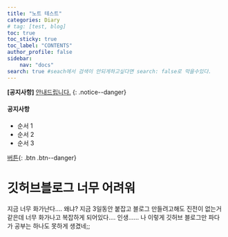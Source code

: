 ```yaml
---
title: "노트 테스트"
categories: Diary
# tag: [test, blog]
toc: true
toc_sticky: true
toc_label: "CONTENTS"
author_profile: false
sidebar:
    nav: "docs"
search: true #seach에서 검색이 안되게하고싶다면 search: false로 막을수있다.
---
```

**[공지사항]** [안내드립니다.]()
{: .notice--danger}

<div class="notice--success">
  <h4>공지사항</h4>
  <ul>
    <li>순서 1</li>
    <li>순서 2</li>
    <li>순서 3</li>
  </ul>
</div>

[버튼](https://google.com){: .btn .btn--danger}

# 깃허브블로그 너무 어려워
지금 너무 화가난다....
왜냐?
지금 3일동안 붙잡고 블로그 만들려고해도 진전이 없는거같은데
너무 화가나고 복잡하게 되어있다....
인생......
나 이렇게 깃허브 블로그만 파다가 공부는 하나도 못하게 생겼네;;